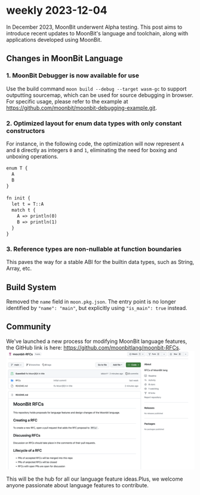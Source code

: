 # weekly 2023-12-04

In December 2023, MoonBit underwent Alpha testing. This post aims to introduce recent updates to MoonBit's language and toolchain, along with applications developed using MoonBit.

<!--truncate-->

## Changes in MoonBit Language

### 1. MoonBit Debugger is now available for use

Use the build command `moon build --debug --target wasm-gc` to support outputting sourcemap, which can be used for source debugging in browser. For specific usage, please refer to the example at https://github.com/moonbit/moonbit-debugging-example.git.

### 2. Optimized layout for enum data types with only constant constructors

For instance, in the following code, the optimization will now represent `A` and `B` directly as integers `0` and `1`, eliminating the need for boxing and unboxing operations.

```moonbit
enum T {
  A
  B
}

fn init {
  let t = T::A
  match t {
    A => println(0)
    B => println(1)
  }
}
```

### 3. Reference types are non-nullable at function boundaries

This paves the way for a stable ABI for the builtin data types, such as String, Array, etc.

## Build System

Removed the `name` field in `moon.pkg.json`. The entry point is no longer identified by `"name": "main"`, but explicitly using `"is_main": true` instead.

## Community

We've launched a new process for modifying MoonBit language features, the GitHub link is here: https://github.com/moonbitlang/moonbit-RFCs.
![MoonBit RFCs|690x434](./rfc-repo.png)

This will be the hub for all our language feature ideas.Plus, we welcome anyone passionate about language features to contribute.
